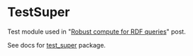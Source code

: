# TestSuper

Test module used in
"[Robust compute for RDF queries](https://medium.com/@tonyhammond/robust-compute-for-rdf-queries-eb2ad665ef12)"
post.

See docs for [test_super](https://tonyhammond.github.io/examples/test_super/doc/) package.
